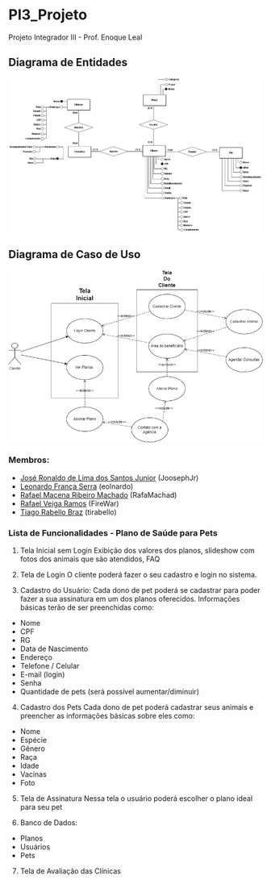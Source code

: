 # PI3_Projeto
Projeto Integrador III - Prof. Enoque Leal

## Diagrama de Entidades 

![PI3_DiagramaEntidades](https://github.com/eolnardo/PI3_Projeto/blob/main/documents/diagramas/PI3_DiagramaEntidades.png)


## Diagrama de Caso de Uso
![PI3 DiagramaCasoDeUso](https://github.com/eolnardo/PI3_Projeto/blob/main/documents/diagramas/petplan_diagramaCasodeUso.drawio.png)


### Membros:

- [José Ronaldo de Lima dos Santos Junior](https://github.com/JoosephJr) (JoosephJr)
- [Leonardo França Serra](https://github.com/eolnardo) (eolnardo)
- [Rafael Macena Ribeiro Machado](https://github.com/RafaMachad) (RafaMachad)
- [Rafael Veiga Ramos](https://github.com/FireWar) (FireWar)
- [Tiago Rabello Braz](https://github.com/tirabello) (tirabello)

### Lista de Funcionalidades - Plano de Saúde para Pets

1) Tela Inicial sem Login Exibição dos valores dos planos, slideshow com fotos dos animais que são atendidos, FAQ

2) Tela de Login O cliente poderá fazer o seu cadastro e login no sistema.

3) Cadastro do Usuário:
Cada dono de pet poderá se cadastrar para poder fazer a sua assinatura em um dos planos oferecidos. 
Informações básicas terão de ser preenchidas como:

- Nome
- CPF
- RG
- Data de Nascimento
- Endereço
- Telefone / Celular
- E-mail (login)
- Senha
- Quantidade de pets (será possível aumentar/diminuir)

4) Cadastro dos Pets Cada dono de pet poderá cadastrar seus animais e preencher as informações básicas sobre eles como:

- Nome
- Espécie
- Gênero
- Raça
- Idade
- Vacinas
- Foto

5) Tela de Assinatura Nessa tela o usuário poderá escolher o plano ideal para seu pet

6) Banco de Dados:

- Planos
- Usuários
- Pets

7) Tela de Avaliação das Clínicas
